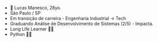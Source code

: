 - 👋 Lucas Manesco, 28yo.
- São Paulo / SP
- Em transição de carreira - Engenharia Industrial -> Tech
- Graduando Análise de Desenvolvimento de Sistemas (2/5) - Impacta.
- Long Life Learner :man_technologist:
- Python :green_heart::snake:

<!---
lucasmanesco/lucasmanesco is a ✨ special ✨ repository because its `README.md` (this file) appears on your GitHub profile.
You can click the Preview link to take a look at your changes.
--->
